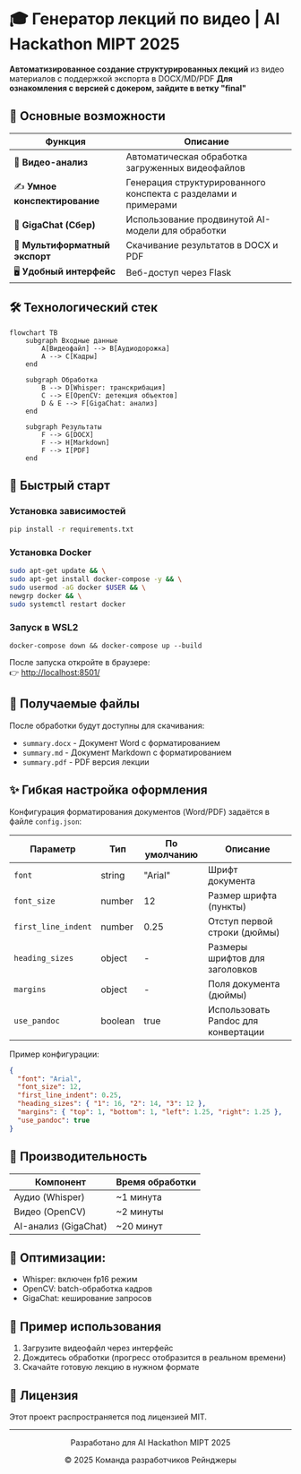 
# 🎓 Генератор лекций по видео | AI Hackathon MIPT 2025

**Автоматизированное создание структурированных лекций** из видео материалов с поддержкой экспорта в DOCX/MD/PDF
**Для ознакомления с версией с докером, зайдите в ветку "final"** 

## 🌟 Основные возможности

| Функция | Описание |
|---------|----------|
| 🎥 **Видео-анализ** | Автоматическая обработка загруженных видеофайлов |
| ✍️ **Умное конспектирование** | Генерация структурированного конспекта с разделами и примерами |
| 🧠 **GigaChat (Сбер)** | Использование продвинутой AI-модели для обработки |
| 📂 **Мультиформатный экспорт** | Скачивание результатов в DOCX и PDF |
| 🖥️ **Удобный интерфейс** | Веб-доступ через Flask |

## 🛠️ Технологический стек
```mermaid
flowchart TB
    subgraph Входные данные
        A[Видеофайл] --> B[Аудиодорожка]
        A --> C[Кадры]
    end
    
    subgraph Обработка
        B --> D[Whisper: транскрибация]
        C --> E[OpenCV: детекция объектов]
        D & E --> F[GigaChat: анализ]
    end
    
    subgraph Результаты
        F --> G[DOCX]
        F --> H[Markdown]
        F --> I[PDF]
    end
```
## 🚀 Быстрый старт

### Установка зависимостей
```bash
pip install -r requirements.txt
```
### Установка  Docker
```bash
sudo apt-get update && \
sudo apt-get install docker-compose -y && \
sudo usermod -aG docker $USER && \
newgrp docker && \
sudo systemctl restart docker
```
### Запуск в WSL2 
```shell
docker-compose down && docker-compose up --build
```
После запуска откройте в браузере:  
👉 [http://localhost:8501/](http://localhost:8501/)

## 📂 Получаемые файлы

После обработки будут доступны для скачивания:
- `summary.docx` - Документ Word с форматированием
- `summary.md` - Документ Markdown с форматированием
- `summary.pdf` - PDF версия лекции
## ✨ Гибкая настройка оформления

Конфигурация форматирования документов (Word/PDF) задаётся в файле `config.json`:

| Параметр           | Тип       | По умолчанию | Описание                          |
|--------------------|-----------|--------------|-----------------------------------|
| `font`             | string    | "Arial"      | Шрифт документа                   |
| `font_size`        | number    | 12           | Размер шрифта (пункты)            |
| `first_line_indent`| number    | 0.25         | Отступ первой строки (дюймы)      |
| `heading_sizes`    | object    | -            | Размеры шрифтов для заголовков    |
| `margins`          | object    | -            | Поля документа (дюймы)            |
| `use_pandoc`       | boolean   | true         | Использовать Pandoc для конвертации |

Пример конфигурации:
```json
{
  "font": "Arial",
  "font_size": 12,
  "first_line_indent": 0.25,
  "heading_sizes": { "1": 16, "2": 14, "3": 12 },
  "margins": { "top": 1, "bottom": 1, "left": 1.25, "right": 1.25 },
  "use_pandoc": true
}
```
## 🎯 Производительность

| Компонент          | Время обработки  |
|--------------------|------------------|
| Аудио (Whisper)    | ~1 минута        |
| Видео (OpenCV)     | ~2 минуты        |
| AI-анализ (GigaChat)| ~20 минут       |

## 🔧 Оптимизации:
- Whisper: включен fp16 режим
- OpenCV: batch-обработка кадров
- GigaChat: кеширование запросов

## 📌 Пример использования

1. Загрузите видеофайл через интерфейс
2. Дождитесь обработки (прогресс отобразится в реальном времени)
3. Скачайте готовую лекцию в нужном формате

## 📜 Лицензия
Этот проект распространяется под лицензией MIT.

---

<div align="center">
  <p>Разработано для AI Hackathon MIPT 2025</p>
  <p>© 2025 Команда разработчиков Рейнджеры</p>
</div>


